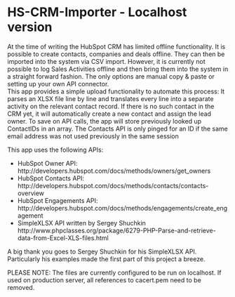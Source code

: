 # HS-CRM-Importer - Localhost version

At the time of writing the HubSpot CRM has limited offline functionality. It is possible to create contacts, companies and deals offline. They can then be imported into the system via CSV import. However, it is currently not possible to log Sales Activities offline and then bring them into the system in a straight forward fashion. The only options are manual copy & paste or setting up your own API connector.
<br>This app provides a simple upload functionality to automate this process:
It parses an XLSX file line by line and translates every line into a separate activity on the relevant contact record. 
If there is no such contact in the CRM yet, it will automatically create a new contact and assign the lead owner.
To save on API calls, the app will store previously looked up ContactIDs in an array. The Contacts API is only pinged for an ID if the same email address was not used previously in the same session

This app uses the following APIs:<br><ul>
<li>HubSpot Owner API: http://developers.hubspot.com/docs/methods/owners/get_owners</li>
<li>HubSpot Contacts API: http://developers.hubspot.com/docs/methods/contacts/contacts-overview</li>
<li>HubSpot Engagements API: http://developers.hubspot.com/docs/methods/engagements/create_engagement</li>
<li>SimpleXLSX API written by Sergey Shuchkin
http://www.phpclasses.org/package/6279-PHP-Parse-and-retrieve-data-from-Excel-XLS-files.html</li></ul>

A big thank you goes to Sergey Shuchkin for his SimpleXLSX API. Particularly his examples made the first part of this project a breeze.

PLEASE NOTE: The files are currently configured to be run on localhost. If used on production server, all references to cacert.pem need to be removed. 
